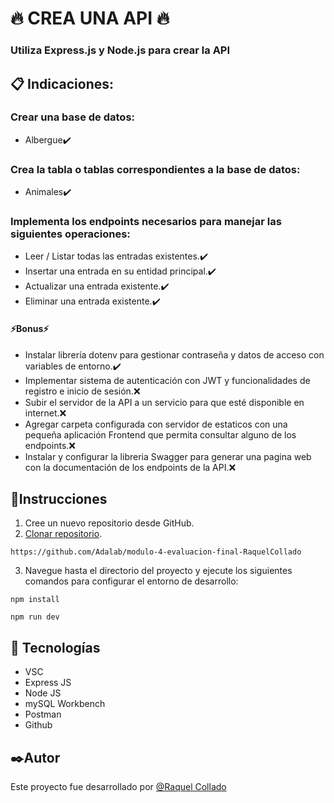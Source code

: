 # 🔥 CREA UNA API 🔥

### Utiliza Express.js y Node.js para crear la API

## 📋 Indicaciones:
### Crear una base de datos:
- Albergue✔️
### Crea la tabla o tablas correspondientes a la base de datos:
- Animales✔️
### Implementa los endpoints necesarios para manejar las siguientes operaciones:
- Leer / Listar todas las entradas existentes.✔️
- Insertar una entrada en su entidad principal.✔️
- Actualizar una entrada existente.✔️
- Eliminar una entrada existente.✔️
#### ⚡Bonus⚡
- Instalar librería dotenv para gestionar contraseña y datos de acceso con variables de entorno.✔️
- Implementar sistema de autenticación con JWT y funcionalidades de registro e inicio de sesión.❌
- Subir el servidor de la API a un servicio para que esté disponible en internet.❌
- Agregar carpeta configurada con servidor de estaticos con una pequeña aplicación Frontend que permita consultar alguno de los endpoints.❌
- Instalar y configurar la libreria Swagger para generar una pagina web con la documentación de los endpoints de la API.❌
## 🚀Instrucciones
1. Cree un nuevo repositorio desde GitHub.
2. [Clonar repositorio](https://github.com/Adalab/modulo-4-evaluacion-final-RaquelCollado.git).
```
https://github.com/Adalab/modulo-4-evaluacion-final-RaquelCollado
```
3. Navegue hasta el directorio del proyecto y ejecute los siguientes comandos para configurar el entorno de desarrollo:
```
npm install
```
```
npm run dev
```
## 📌 Tecnologías
- VSC
- Express JS
- Node JS
- mySQL Workbench
- Postman
- Github

## ✒️Autor
 Este proyecto fue desarrollado por
[@Raquel Collado](https://github.com/RaquelCollado)
